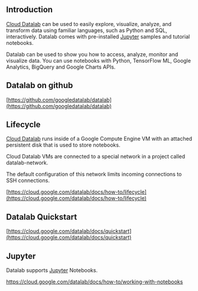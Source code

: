 
## Introduction

[Cloud Datalab](https://cloud.google.com/datalab/docs)    can be used to easily explore, visualize, analyze, and transform data using familiar languages, such as Python and SQL, interactively. Datalab comes with pre-installed [Jupyter](Jupyter) samples and tutorial notebooks.  

Datalab can be used to  show you how to access, analyze, monitor and visualize data.  You can use notebooks with Python, TensorFlow ML, Google Analytics, BigQuery and Google Charts APIs.








## Datalab on github

[https://github.com/googledatalab/datalab](https://github.com/googledatalab/datalab)






## Lifecycle 

[Cloud Datalab](https://cloud.google.com/datalab/docs) runs inside of a Google Compute Engine VM with an attached persistent disk that is used to store notebooks. 

Cloud Datalab VMs are connected to a special network in a project called datalab-network. 

The default configuration of this network limits incoming connections to SSH connections.

[https://cloud.google.com/datalab/docs/how-to/lifecycle](https://cloud.google.com/datalab/docs/how-to/lifecycle)


## Datalab Quickstart

[https://cloud.google.com/datalab/docs/quickstart](https://cloud.google.com/datalab/docs/quickstart)

## Jupyter

Datalab supports [Jupyter](Jupyter) Notebooks. 

https://cloud.google.com/datalab/docs/how-to/working-with-notebooks






